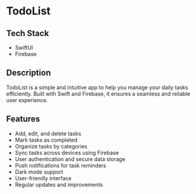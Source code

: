 # TodoList

## Tech Stack
- SwiftUI
- Firebase

## Description
TodoList is a simple and intuitive app to help you manage your daily tasks efficiently. Built with Swift and Firebase, it ensures a seamless and reliable user experience.

## Features
- Add, edit, and delete tasks
- Mark tasks as completed
- Organize tasks by categories
- Sync tasks across devices using Firebase
- User authentication and secure data storage
- Push notifications for task reminders
- Dark mode support
- User-friendly interface
- Regular updates and improvements